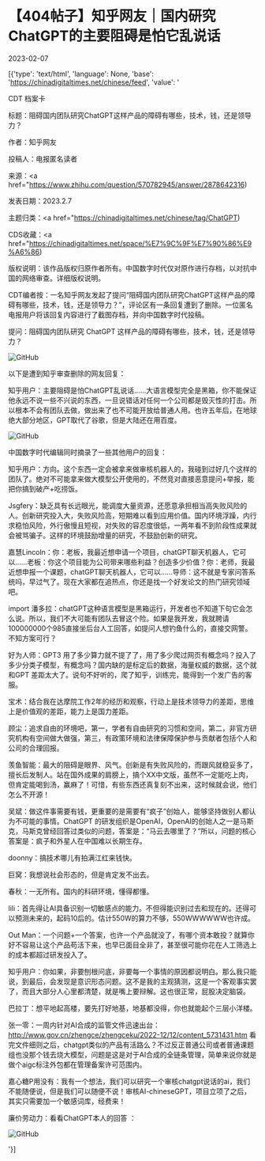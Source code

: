 # 【404帖子】知乎网友｜国内研究ChatGPT的主要阻碍是怕它乱说话

2023-02-07

[{'type': 'text/html', 'language': None, 'base': 'https://chinadigitaltimes.net/chinese/feed', 'value': '

CDT 档案卡

标题：阻碍国内团队研究ChatGPT这样产品的障碍有哪些，技术，钱，还是领导力？

作者：知乎网友

投稿人：电报匿名读者

来源：<a href="https://www.zhihu.com/question/570782945/answer/2878642316)

发表日期：2023.2.7

主题归类：<a href="https://chinadigitaltimes.net/chinese/tag/ChatGPT)

CDS收藏：<a href="https://chinadigitaltimes.net/space/%E7%9C%9F%E7%90%86%E9%A6%86)

版权说明：该作品版权归原作者所有。中国数字时代仅对原作进行存档，以对抗中国的网络审查。详细版权说明。





CDT编者按：一名知乎网友发起了提问“阻碍国内团队研究ChatGPT这样产品的障碍有哪些，技术，钱，还是领导力？”，评论区有一条回复遭到了删除。一位匿名电报用户将该回复内容进行了截图存档，并向中国数字时代投稿。

提问：阻碍国内团队研究 ChatGPT 这样产品的障碍有哪些，技术，钱，还是领导力？

![GitHub](https://chinadigitaltimes.net/chinese/files/2023/02/image-1675768708889.png)

以下是遭到知乎审查删除的网友回复：



知乎用户：主要阻碍是怕ChatGPT乱说话&#8230;&#8230;大语言模型完全是黑箱，你不能保证他永远不说一些不兴说的东西，一旦说错话对任何一个公司都是毁灭性的打击。所以根本不会有团队去做，做出来了也不可能开放给普通人用。也许五年后，在地球绝大部分地区，GPT取代了谷歌，但是大陆还在用百度。



![GitHub](https://chinadigitaltimes.net/chinese/files/2023/02/image-1675768639001.png)

中国数字时代编辑同时摘录了一些其他用户的回复：



知乎用户：方向。这个东西一定会被拿来做审核机器人的，我碰到过好几个这样的团队了。绝对不可能拿来做大模型公开使用的，不然竞对直接恶意提问+举报，能把你搞到破产+吃捞饭。

Jsgfery：缺乏具有长远眼光，能调度大量资源，还愿意承担相当高失败风险的人。创新研究投入大，失败风险高，短期难以看到应用价值。国内环境浮躁，内行求稳怕风险，外行傲慢且短视，对失败的容忍度很低，一两年看不到阶段性成果就会被骂骗子。这样的环境鼓励增量的研究，不鼓励创新的研究。

嘉慧Lincoln：你：老板，我最近想申请一个项目，chatGPT聊天机器人，它可以……老板：你这个项目能为公司带来哪些利益？创造多少价值？你：老师，我最近想申报一个课题，chatGPT聊天机器人，它可以……导师：这不就是专家问答系统吗，早过气了。现在大家都在追热点，你还是找一个好发论文的热门研究领域吧。

import 潘多拉：chatGPT这种语言模型是黑箱运行，开发者也不知道下句它会怎么说。所以，我们不大可能有团队去冒这个险。如果是我开发，我就聘请100000000个985直接坐后台人工回答，如提问人想钓鱼什么的，直接交网警。不知方案可行？

好为人师：GPT3 用了多少算力就不提了了，用了多少爬过网页有概念吗？投入了多少分类子模型，有概念吗？国内缺的是标定后的数据，海量权威的数据，这个就和GPT 差距太大了。说句不好听的，爬了知乎，训练完，能得到一个发广告的客服。

宝术：结合我在达摩院工作2年的经历和观察，行动上是技术领导力的差距，思维上是价值观的差距，能力上是国力差距。

顾尘：追求自由的环境吧，第一，学者有自由研究的习惯和空间，第二，非官方研究机构有空间做大做强，第三，有政策环境和法律保障保护参与贡献者包括个人和公司的合理回报。

羡鱼智能：最大的阻碍是眼界、风气。创新是有失败风险的，而跟风就稳妥多了，擅长后发制人。站在国外成果的肩膀上，搞个XX中文版，虽然不一定能吃上肉，但肯定能喝到汤，赢麻了！可惜，有些东西还真复刻不出来，这时候就会说，他们怎么不开源！

吴斌：做这件事需要有钱，更重要的是需要有“疯子”创始人，能够坚持做别人都认为不可能的事情。ChatGPT 的研发组织是OpenAI，OpenAI的创始人之一是马斯克，马斯克曾经回答过类似的问题，答案是：“马云去哪里了？”所以，问题的核心答案是：疯子和外星人在中国难以长期生存。

doonny：搞技术哪儿有拍满江红来钱快。

巨窝：我想说社会形态的，但是肯定发不出去。

春秋：一无所有。国内的科研环境，懂得都懂。

lili：首先得让AI具备识别一切敏感点的能力。不但得能识别过去和现在的。还得可以预测未来的，起码10后的。估计550W的算力不够，550WWWWWW也许成。

Out Man：一个问题+一个答案，也许一个产品就没了，有哪个资本敢投？就算你好不容易让这个产品苟活下来，也早已面目全非了，甚至很可能你花在人工筛选上的成本都超过研发投入了。

知乎用户：你如果，非要刨根问底，非要每一个事情的原因都说明白。那么我只能说，到最后，会发现是意识形态问题。这不是我的主观猜测，这是一个客观事实罢了，而且大部分人心里都清楚，就是嘴上要辩解。这也很正常，屁股决定脑袋。

巴拉丁：想平地起高楼，要先打好地基，地基都没得，你也就能起个三层小洋楼。

张一零：一周内针对AI合成的监管文件迅速出台：http://www.gov.cn/zhengce/zhengceku/2022-12/12/content_5731431.htm  看完文件细则之后，chatgpt类似的产品有活路么？不过反正普通公司或者普通课题组也没那个钱去烧大模型，问题是这是对于AI合成的全链条管理，简单来说你就是做个aigc标注外包都在管理备案许可范围内。

嘉心糖P用没有：我有一个想法，我们可以研究一个审核chatgpt说话的ai，我们不能随便说，但是我们可以随便不说！审核AI-chineseGPT，项目立项了之后，其实只需要加一个敏感词库，经费来！





廉价劳动力：看看ChatGPT本人的回答 ：

![GitHub](https://chinadigitaltimes.net/chinese/files/2023/02/image-1675770046959.png)

'}]
